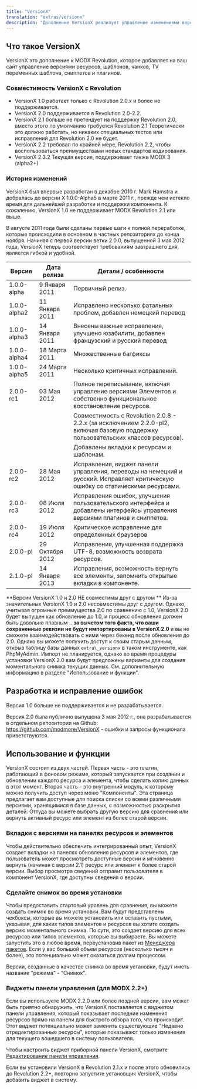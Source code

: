 ```yaml
---
title: "VersionX"
translation: "extras/versionx"
description: "Дополнение VersionX реализует управление изменениями версий ресурсов, шаблонов, чанков, TV переменных шаблонов, а также сниппетов и плагинов"
---
```


## Что такое VersionX

VersionX это дополнение к MODX Revolution, которое добавляет на ваш сайт управление версиями ресурсов, шаблонов, чанков, TV переменных шаблона, сниппетов и плагинов. 

### Совместимость VersionX c Revolution

- VersionX 1.0 работает только с Revolution 2.0.x и более не поддерживается.
- VersionX 2.0 поддерживается в Revolution 2.0-2.2.
- VersionX 2.1 больше не претендует на поддержку Revolution 2.0, вместо этого по умолчанию требуется Revolution 2.1 Теоретически это должно работать, но никаких специальных тестов или исправлений для Revolution 2.0 не будет. 
- VersionX 2.2 требовал по крайней мере, Revolution 2.2, чтобы воспользоваться преимуществами новых стандартов кодирования. 
- VersionX 2.3.2 Текущая версия, поддерживает также MODX 3 (alpha2+)

### История изменений

VersionX был впервые разработан в декабре 2010 г. Mark Hamstra и добралась до версии X 1.0.0-Alpha5 в марте 2011 г., прежде чем истекло время для дальнейшей разработки и поддержки компонента. К сожалению, VersionX 1.0 не поддерживает MODX Revolution 2.1 или выше.

В августе 2011 года были сделаны первые шаги к полной переработке, которые происходили в основном в частных репозиториях до конца ноября. Начиная с первой версии ветки 2.0.0, выпущенной 3 мая 2012 года, VersionX теперь соответствует требованиям завтрашнего дня, является гибкой и удобной.

| Версия      | Дата релиза   | Детали / особенности                                                                                               |
| ------------ | --------------- | -------------------------------------------------------------------------------------------------------------------- |
| 1.0.0-alpha  | 9 Января 2011      | Первичный релиз.                                                                                                     |
| 1.0.0-alpha2 | 11 Января 2011     | Исправлено несколько фатальных проблем, добавлен немецкий перевод                                                                  |
| 1.0.0-alpha3 | 14 Января 2011     | Внесены важные исправления, улучшено юзабилити, добавлен французский и русский перевод                                    |
| 1.0.0-alpha4 | 18 Марта 2011     | Множественные багфиксы                                                                                                       |
| 1.0.0-alpha5 | 24 Марта 2011     | Несколько критичных исправлений.                                                                                                   |
| 2.0.0-rc1    | 03 Мая 2012     | Полное переписывание, включая управление версиями Элементов и собственно функциональное восстановление ресурсов.                    |
|              |                 | Совместимость с Revolution 2.0.8 - 2.2.x (за исключением 2.2.0-pl2, включая базовую поддержку пользовательских классов ресурсов). |
|              |                 | Добавлены вкладки к ресурсам и шаблонам.                                                                                 |
| 2.0.0-rc2    | 28 Мая 2012     | Исправления, виджет панели управления, переводы на немецкий и русский. Исправляет критическую ошибку со статическими ресурсами.                         |
| 2.0.0-rc3    | 08 Июля 2012    | Исправления ошибок, улучшения пользовательского интерфейса и добавлены интерфейсы управления версиями плагинов и сниппетов.                                                |
| 2.0.0-rc4    | 19 Июля 2012    | Критическое исправление для определенных браузеров                                                                                |
| 2.0.0-pl     | 29 Октября 2012 | Исправления, улучшенная поддержка UTF-8, возможность возврата ресурсов.                                                          |
| 2.1.0-pl     | 14 Января 2013 | Исправления, возможность вернуть все элементы, запомнить открытые вкладки в компоненте.                                           |

**Версии VersionX 1.0 и 2.0 НЕ совместимы друг с другом **
Из-за значительных VersionX 1.0 и 2.0 несовместимы друг с другом. Однако, учитывая огромные преимущества 2.0 по сравнению с 1.0, VersionX 2.0 будет выпущен как обновление до 1.0, и процесс обновления должен быть довольно плавным .. **за вычетом того факта, что ваши сохраненные ревизии не будут импортированы в VersionX 2.0** и вы не сможете взаимодействовать с ними через бекенд после обновления до 2.0. Однако вы можете получить доступ к своим старым данным, открыв таблицу базы данных `extra\_versionx` в таком инструменте, как PhpMyAdmin. Импорт не планируется, однако во время процедуры установки VersionX 2.0 вам будут предложены варианты для создания моментального снимка текущих данных. См. дополнительную информацию в разделе "Использование и функции". 

## Разработка и исправление ошибок

Версия 1.0 больше не поддерживается и не разрабатывается.

Версия 2.0 была публично выпущена 3 мая 2012 г., она разрабатывается в отдельном репозитории на Github: <https://github.com/modmore/VersionX> - ошибки и запросы функционала приветствуются.

## Использование и функции

VersionX состоит из двух частей. Первая часть - это плагин, работающий в фоновом режиме, который запускается при создании и обновлении каждого ресурса и элемента, чтобы сделать копию данных в этот момент. Вторая часть - это внутренний модуль, к которому можно получить доступ через меню "Компоненты". Эта страница предлагает вам доступные для поиска списки со всеми различными версиями, хранящимися в базе данных, с возможностью раскрытия деталей. Оттуда вы можете выбрать другую версию для сравнения или вернуть активный ресурс или элемент из более старой версии. 

### Вкладки с версиями на панелях ресурсов и элементов 

Чтобы действительно обеспечить интегрированный опыт, VersionX создает вкладки на панелях обновления ресурсов и элементов, где пользователь может просмотреть доступные версии и мгновенно вернуть (начиная с версии 2.1) ресурс или элемент к более старой версии. Выбор просмотра сведений отправит пользователя в компонент VersionX, где доступны сведения о версии. 

### Сделайте снимок во время установки

Чтобы предоставить стартовый уровень для сравнения, вы можете создать снимок во время установки. Вам будут представлены чекбоксы, которые вы можете установить или оставить пустыми, указывая, для каких типов элементов и ресурсов вы хотите создать версию моментального снимка. По сути, это создает версию для всех ресурсов или типов элементов, которые вы выбираете. Вы можете запустить это в любое время, переустановив пакет из [Менеджера пакетов](/building-sites/extras). Если у вас большой объем ресурсов (несколько тысяч и более), это потенциально может оказаться долгим процессом.

Версии, созданные в качестве снимка во время установки, будут иметь название "режима" - "Снимок". 

### Виджеты панели управления (для MODX 2.2+)

Если вы используете MODX 2.2.0 или более поздней версии, вам может быть приятно обнаружить, что VersionX поставляется с виджетом панели управления, который показывает последние изменения ресурсов прямо на панели для быстрого обзора того, что происходит. Этот виджет потенциально может заменить существующие "Недавно отредактированные ресурсы", которые показывают только изменения для текущего вошедшего в систему пользователя. 

Чтобы настроить виджет приборной панели VersionX, смотрите [Редактирование панели управления](administering-your-site/dashboards/managing-your-dashboard "Редактирование панели управления").

Если вы установили VersionX в Revolution 2.1.x и после этого обновились до Revolution 2.2+, повторно запустите установщик VersionX, чтобы добавить виджет в систему. 
